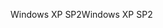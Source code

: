 <span data-ttu-id="2170c-101">Windows XP SP2</span><span class="sxs-lookup"><span data-stu-id="2170c-101">Windows XP SP2</span></span>